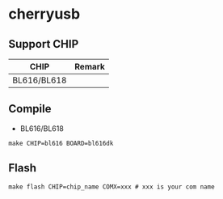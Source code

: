# cherryusb


## Support CHIP

|      CHIP        | Remark |
|:----------------:|:------:|
|BL616/BL618       |        |

## Compile

- BL616/BL618

```
make CHIP=bl616 BOARD=bl616dk
```


## Flash

```
make flash CHIP=chip_name COMX=xxx # xxx is your com name
```
